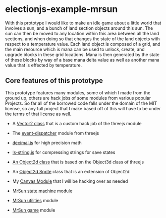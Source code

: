 # electionjs-example-mrsun

With this prototype I would like to make an idle game about a little world that involves a sun, and a bunch of land section objects around this sun. The sun can then be moved to any location within this area between all the land sections, and when doing so that changes the state of the land objects with respect to a temperature value.  Each land object is composed of a grid, and the main resource which is mana can be used to unlock, create, and upgrade blocks in these grid locations. Mana is then generated by the state of these blocks by way of a base mana delta value as well as another mana value that is effected by temperature.

## Core features of this prototype

This prototype features many modules, some of which I made from the ground up, others are hack jobs of some modules from various popular Projects. So far all of the borrowed code falls under the domain of the MIT license, so any full project that I make based off of this will have to be under the terms of that license as well.

* A [Vector2 class](https://github.com/dustinpfister/examples-electronjs/tree/master/for_post/electronjs-example-mrsun/html/js/vector2) that is a custom hack job of the threejs module
* The [event-dispatcher](https://github.com/dustinpfister/examples-electronjs/tree/master/for_post/electronjs-example-mrsun/html/js/event-dispatcher) module from threejs

* [decimal.js](https://github.com/dustinpfister/examples-electronjs/tree/master/for_post/electronjs-example-mrsun/html/js/decimal) for high precision math
* [ls-string.js](https://github.com/dustinpfister/examples-electronjs/tree/master/for_post/electronjs-example-mrsun/html/js/lz-string) for compressing strings for save states

* [An Object2d class](https://github.com/dustinpfister/examples-electronjs/tree/master/for_post/electronjs-example-mrsun/html/js/object2d) that is based on the Object3d class of threejs
* An [Object2d Sprite](https://github.com/dustinpfister/examples-electronjs/tree/master/for_post/electronjs-example-mrsun/html/js/object2d-sprite) class that is an extension of Object2d
* My [Canvas Module](https://github.com/dustinpfister/examples-electronjs/tree/master/for_post/electronjs-example-mrsun/html/js/canvas) that I will be hacking over as needed
* [MrSun state machine](https://github.com/dustinpfister/examples-electronjs/tree/master/for_post/electronjs-example-mrsun/html/js/mrsun-statemachine) module
* [MrSun utilities](https://github.com/dustinpfister/examples-electronjs/tree/master/for_post/electronjs-example-mrsun/html/js/mrsun-utils) module
* [MrSun game](https://github.com/dustinpfister/examples-electronjs/tree/master/for_post/electronjs-example-mrsun/html/js/mrsun-game) module